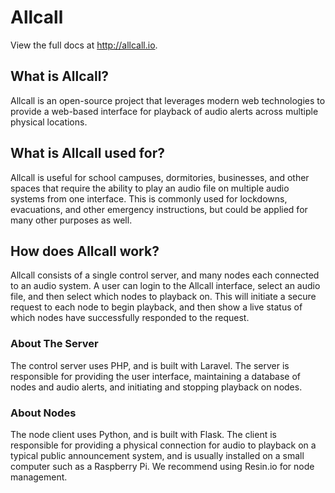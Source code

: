 # Allcall


View the full docs at <http://allcall.io>.

## What is Allcall?
Allcall is an open-source project that leverages modern web technologies to provide a web-based interface for playback of audio alerts across multiple physical locations.

## What is Allcall used for?
Allcall is useful for school campuses, dormitories, businesses, and other spaces that require the ability to play an audio file on multiple audio systems from one interface. This is commonly used for lockdowns, evacuations, and other emergency instructions, but could be applied for many other purposes as well.

## How does Allcall work?
Allcall consists of a single control server, and many nodes each connected to an audio system. A user can login to the Allcall interface, select an audio file, and then select which nodes to playback on. This will initiate a secure request to each node to begin playback, and then show a live status of which nodes have successfully responded to the request.

### About The Server
The control server uses PHP, and is built with Laravel. The server is responsible for providing the user interface, maintaining a database of nodes and audio alerts, and initiating and stopping playback on nodes.

### About Nodes
The node client uses Python, and is built with Flask. The client is responsible for providing a physical connection for audio to playback on a typical public announcement system, and is usually installed on a small computer such as a Raspberry Pi. We recommend using Resin.io for node management.